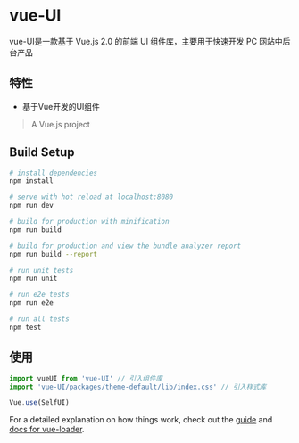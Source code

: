 # vue-UI
vue-UI是一款基于 Vue.js 2.0 的前端 UI 组件库，主要用于快速开发 PC 网站中后台产品

## 特性
* 基于Vue开发的UI组件


> A Vue.js project
## Build Setup

``` bash
# install dependencies
npm install

# serve with hot reload at localhost:8080
npm run dev

# build for production with minification
npm run build

# build for production and view the bundle analyzer report
npm run build --report

# run unit tests
npm run unit

# run e2e tests
npm run e2e

# run all tests
npm test
```
## 使用
```js
import vueUI from 'vue-UI' // 引入组件库
import 'vue-UI/packages/theme-default/lib/index.css' // 引入样式库

Vue.use(SelfUI)

```
For a detailed explanation on how things work, check out the [guide](http://vuejs-templates.github.io/webpack/) and [docs for vue-loader](http://vuejs.github.io/vue-loader).
